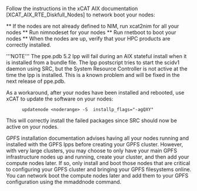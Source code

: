 Follow the instructions in the xCAT AIX documentation [XCAT_AIX_RTE_Diskfull_Nodes] to network boot your nodes:

** If the nodes are not already defined to NIM, run xcat2nim for all your nodes
** Run nimnodeset for your nodes
** Run rnetboot to boot your nodes
** When the nodes are up, verify that your HPC products are correctly installed.


'''NOTE'''  The ppe.pdb 5.2 lpp will fail during an AIX stateful install when it is installed from a bundle file.  The lpp postscript tries to start the scidv1 daemon using SRC, but the System Resource Controller is not active at the time the lpp is installed.  This is a known problem and will be fixed in the next release of ppe.pdb.  

As a workaround, after your nodes have been installed and rebooted, use xCAT to update the software on your nodes:

~~~~
      updatenode <noderange> -S  installp_flags="-agQXY"
~~~~

This will correctly install the failed packages since SRC should now be active on your nodes.


GPFS installation documentation advises having all your nodes running and installed with the GPFS lpps before creating your GPFS cluster.  However, with very large clusters, you may choose to only have your main GPFS infrastructure nodes up and running, create your cluster, and then add your compute nodes later.  If so, only install and boot those nodes that are critical to configuring your GPFS cluster and bringing your GPFS filesystems online.  You can network boot the compute nodes later and add them to your GPFS configuration using the mmaddnode command.